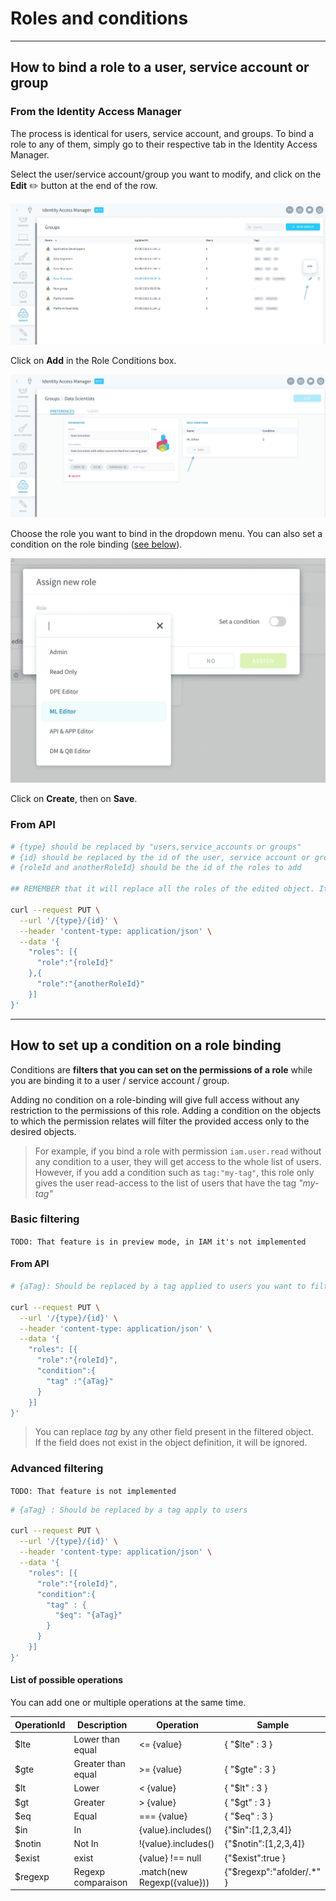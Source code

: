 # Roles and conditions


---
## How to bind a role to a user, service account or group

### From the Identity Access Manager
The process is identical for users, service account, and groups. To bind a role to any of them, simply go to their respective tab in the Identity Access Manager.

Select the user/service account/group you want to modify, and click on the **Edit** ✏️ button at the end of the row.

![roles](picts/edit-group.png)

Click on **Add** in the Role Conditions box.

![roles](picts/group-edition-page.png)

Choose the role you want to bind in the dropdown menu. You can also set a condition on the role binding ([see below](/en/product/iam/roles/index?id=How-to-set-up-a-condition-on-a-role-binding)).

![roles](picts/assign-new-role.png)

Click on **Create**, then on **Save**.

### From API


```sh
# {type} should be replaced by "users,service_accounts or groups"
# {id} should be replaced by the id of the user, service account or group you want to edit
# {roleId and anotherRoleId} should be the id of the roles to add

## REMEMBER that it will replace all the roles of the edited object. It won't keep other roles already there, so be careful not to remove existing roles.

curl --request PUT \
  --url '/{type}/{id}' \
  --header 'content-type: application/json' \
  --data '{
    "roles": [{
      "role":"{roleId}"
    },{
      "role":"{anotherRoleId}"
    }]
}'
```


---
## How to set up a condition on a role binding
Conditions are **filters that you can set on the permissions of a role** while you are binding it to a user / service account / group.
  
Adding no condition on a role-binding will give full access without any restriction to the permissions of this role. Adding a condition on the objects to which the permission relates will filter the provided access only to the desired objects. 

> For example, if you bind a role with permission `iam.user.read` without any condition to a user, they will get access to the whole list of users.  
However, if you add a condition such as `tag:"my-tag"`, this role only gives the user read-access to the list of users that have the tag _"my-tag"_

### Basic filtering
`TODO: That feature is in preview mode, in IAM it's not implemented`

#### From API
```sh
# {aTag}: Should be replaced by a tag applied to users you want to filter in

curl --request PUT \
  --url '/{type}/{id}' \
  --header 'content-type: application/json' \
  --data '{
    "roles": [{
      "role":"{roleId}",
      "condition":{
        "tag" :"{aTag}"
      }
    }]
}'
```

> You can replace *tag* by any other field present in the filtered object.  
If the field does not exist in the object definition, it will be ignored.  

### Advanced filtering

`TODO: That feature is not implemented`

```sh
# {aTag} : Should be replaced by a tag apply to users

curl --request PUT \
  --url '/{type}/{id}' \
  --header 'content-type: application/json' \
  --data '{
    "roles": [{
      "role":"{roleId}",
      "condition":{
        "tag" : {
          "$eq": "{aTag}"
        }
      }
    }]
}'
```

#### List of possible operations

You can add one or multiple operations at the same time.

| OperationId | Description | Operation | Sample |
|---|---|---|---|
| $lte | Lower than equal | <= {value} | { "$lte" : 3 } |
| $gte | Greater than equal | >= {value} | { "$gte" : 3 } |
| $lt | Lower | < {value} | { "$lt" : 3 } |
| $gt | Greater | > {value} | { "$gt" : 3 } |
| $eq | Equal | === {value} | { "$eq" : 3 } |
| $in | In | {value}.includes() | {"$in":[1,2,3,4]} |
| $notin | Not In | !{value}.includes() | {"$notin":[1,2,3,4]} |
| $exist | exist | {value} !== null | {"$exist":true } |
| $regexp | Regexp comparaison | .match(new Regexp({value})) | {"$regexp":"afolder/.*" } |
